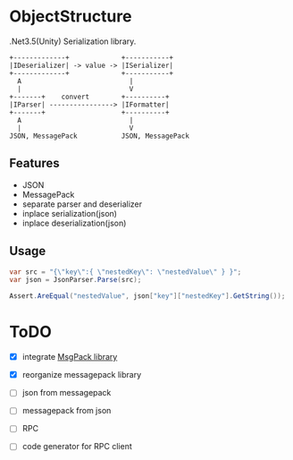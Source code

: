 # ObjectStructure
.Net3.5(Unity) Serialization library.

```
+-------------+             +-----------+
|IDeserializer| -> value -> |ISerializer|
+-------------+             +-----------+
  A                           |
  |                           V
+-------+    convert        +----------+
|IParser| ----------------> |IFormatter|
+-------+                   +----------+
  A                           |
  |                           V
JSON, MessagePack           JSON, MessagePack
```

## Features
* JSON
* MessagePack
* separate parser and deserializer
* inplace serialization(json)
* inplace deserialization(json)

## Usage

```cs
var src = "{\"key\":{ \"nestedKey\": \"nestedValue\" } }";
var json = JsonParser.Parse(src);

Assert.AreEqual("nestedValue", json["key"]["nestedKey"].GetString());
```

# ToDO
* [x] integrate [MsgPack library](https://github.com/ousttrue/NMessagePack)
* [x] reorganize messagepack library
* [ ] json from messagepack
* [ ] messagepack from json
* [ ] RPC
* [ ] code generator for RPC client

